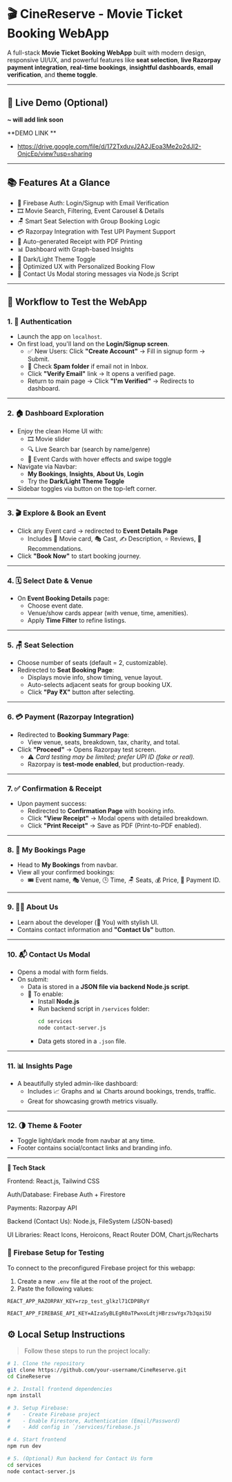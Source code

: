 # 🎬 CineReserve - Movie Ticket Booking WebApp

A full-stack **Movie Ticket Booking WebApp** built with modern design, responsive UI/UX, and powerful features like **seat selection**, **live Razorpay payment integration**, **real-time bookings**, **insightful dashboards**, **email verification**, and **theme toggle**.

---

## 🚀 Live Demo (Optional)
**~ will add link soon**

**DEMO LINK **
- https://drive.google.com/file/d/172TxduvJ2A2JEoa3Me2o2dJl2-OnjcEp/view?usp=sharing
---

## 📚 Features At a Glance

- 🔐 Firebase Auth: Login/Signup with Email Verification
- 🎞️ Movie Search, Filtering, Event Carousel & Details
- 🪑 Smart Seat Selection with Group Booking Logic
- 💳 Razorpay Integration with Test UPI Payment Support
- 🧾 Auto-generated Receipt with PDF Printing
- 📊 Dashboard with Graph-based Insights
- 🌙 Dark/Light Theme Toggle
- 🧠 Optimized UX with Personalized Booking Flow
- 📧 Contact Us Modal storing messages via Node.js Script

---

## 🧪 Workflow to Test the WebApp

### 1. 🔑 **Authentication**
- Launch the app on `localhost`.
- On first load, you'll land on the **Login/Signup screen**.
  - ✅ New Users: Click **"Create Account"** → Fill in signup form → Submit.
  - 🔐 Check **Spam folder** if email not in Inbox.
  - Click **"Verify Email"** link → It opens a verified page.
  - Return to main page → Click **"I'm Verified"** → Redirects to dashboard.

---

### 2. 🏠 **Dashboard Exploration**
- Enjoy the clean Home UI with:
  - 🎞️ Movie slider
  - 🔍 Live Search bar (search by name/genre)
  - 📆 Event Cards with hover effects and swipe toggle
- Navigate via Navbar:
  - **My Bookings**, **Insights**, **About Us**, **Login**
  - Try the **Dark/Light Theme Toggle**
- Sidebar toggles via button on the top-left corner.

---

### 3. 🎬 **Explore & Book an Event**
- Click any Event card → redirected to **Event Details Page**
  - Includes 🎥 Movie card, 🎭 Cast, ✍️ Description, ⭐ Reviews, 🎁 Recommendations.
- Click **"Book Now"** to start booking journey.

---

### 4. 🗓️ **Select Date & Venue**
- On **Event Booking Details** page:
  - Choose event date.
  - Venue/show cards appear (with venue, time, amenities).
  - Apply **Time Filter** to refine listings.

---

### 5. 🪑 **Seat Selection**
- Choose number of seats (default = 2, customizable).
- Redirected to **Seat Booking Page**:
  - Displays movie info, show timing, venue layout.
  - Auto-selects adjacent seats for group booking UX.
  - Click **"Pay ₹X"** button after selecting.

---

### 6. 💳 **Payment (Razorpay Integration)**
- Redirected to **Booking Summary Page**:
  - View venue, seats, breakdown, tax, charity, and total.
- Click **"Proceed"** → Opens Razorpay test screen.
  - ⚠️ _Card testing may be limited; prefer UPI ID (fake or real)._  
  - Razorpay is **test-mode enabled**, but production-ready.

---

### 7. ✅ **Confirmation & Receipt**
- Upon payment success:
  - Redirected to **Confirmation Page** with booking info.
  - Click **"View Receipt"** → Modal opens with detailed breakdown.
  - Click **"Print Receipt"** → Save as PDF (Print-to-PDF enabled).

---

### 8. 📂 **My Bookings Page**
- Head to **My Bookings** from navbar.
- View all your confirmed bookings:
  - 🎟️ Event name, 🎭 Venue, 🕒 Time, 🪑 Seats, 💰 Price, 🧾 Payment ID.

---

### 9. 🧑‍💼 **About Us**
- Learn about the developer (👤 You) with stylish UI.
- Contains contact information and **"Contact Us"** button.

---

### 10. 📬 **Contact Us Modal**
- Opens a modal with form fields.
- On submit:
  - Data is stored in a **JSON file via backend Node.js script**.
  - 🔧 To enable:
    - Install **Node.js**
    - Run backend script in `/services` folder:  
      ```bash
      cd services
      node contact-server.js
      ```
    - Data gets stored in a `.json` file.

---

### 11. 📊 **Insights Page**
- A beautifully styled admin-like dashboard:
  - Includes 📈 Graphs and 📊 Charts around bookings, trends, traffic.
  - Great for showcasing growth metrics visually.

---

### 12. 🌗 **Theme & Footer**
- Toggle light/dark mode from navbar at any time.
- Footer contains social/contact links and branding info.

---
**📁 Tech Stack** 

Frontend: React.js, Tailwind CSS

Auth/Database: Firebase Auth + Firestore

Payments: Razorpay API

Backend (Contact Us): Node.js, FileSystem (JSON-based)

UI Libraries: React Icons, Heroicons, React Router DOM, Chart.js/Recharts

### 🔧 Firebase Setup for Testing

To connect to the preconfigured Firebase project for this webapp:

1. Create a new `.env` file at the root of the project.
2. Paste the following values:

```env
REACT_APP_RAZORPAY_KEY=rzp_test_glkzl71CDP8RyY

REACT_APP_FIREBASE_API_KEY=AIzaSyBLEgR0aTPwxoLdtjHBrzswYgx7b3qai5U
```
## ⚙️ Local Setup Instructions

> Follow these steps to run the project locally:

```bash
# 1. Clone the repository
git clone https://github.com/your-username/CineReserve.git
cd CineReserve

# 2. Install frontend dependencies
npm install

# 3. Setup Firebase:
#    - Create Firebase project
#    - Enable Firestore, Authentication (Email/Password)
#    - Add config in `/services/firebase.js`

# 4. Start frontend
npm run dev

# 5. (Optional) Run backend for Contact Us form
cd services
node contact-server.js
